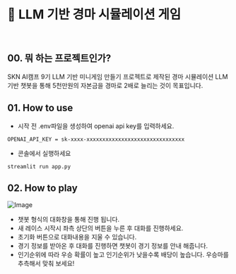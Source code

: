 # 🏇 LLM 기반 경마 시뮬레이션 게임

<br>

## 00. 뭐 하는 프로젝트인가?
SKN AI캠프 9기 LLM 기반 미니게임 만들기 프로젝트로 제작된 경마 시뮬레이션
LLM 기반 챗봇을 통해 5천만원의 자본금을 경마로 2배로 늘리는 것이 목표입니다.

## 01. How to use

- 시작 전 .env파일을 생성하여 openai api key를 입력하세요.
```
OPENAI_API_KEY = sk-xxxx-xxxxxxxxxxxxxxxxxxxxxxxxxxxxxxx
```
- 콘솔에서 실행하세요
  
```
streamlit run app.py
```

## 02. How to play
![Image](https://github.com/user-attachments/assets/71cafb90-9b23-481d-9fe7-85118132e354)

- 챗봇 형식의 대화창을 통해 진행 됩니다.
- 새 레이스 시작시 좌측 상단의 버튼을 누른 후 대화를 진행하세요.
- 초기화 버튼으로 대화내용을 지울 수 있습니다.
- 경기 정보를 받아온 후 대화를 진행하면 챗봇이 경기 정보를 안내 해줍니다.
- 인기순위에 따라 우승 확률이 높고 인기순위가 낮을수록 배당이 높습니다. 우승마를 추측해서 맞춰 보세요!
